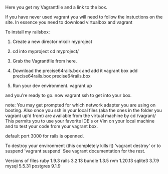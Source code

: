 Here you get my Vagrantfile and a link to the box.

If you have never used vagrant you will need to follow the instuctions on the site. In essence you need to download virtualbox and vagrant


To install my railsbox:

1. Create a new director
mkdir myproject

2. cd into myproject
cd myproject/
3. Grab the Vagrantfile from here.

4. Download the precise64rails.box and add it
vagrant box add precise64rails.box precise64rails.box 

5. Run your dev environment.
vagrant up

and you're ready to go. now 
vagrant ssh to get into your box. 

note: You may get prompted for which network adapter you are using on booting. Also once you ssh in your local files (aka the ones in the folder you vagrant up'd from) are available from the virtual machine by cd /vagrant/
This permits you to use your favorite IDE's or Vim on your local machine and to test your code from your vagrant box. 

default port 3000 for rails is openned. 

To destroy your environment (this completely kills it) 'vagrant destroy' or to suspend 'vagrant suspend'
See vagrant documentation for the rest. 

Versions of files
ruby 1.9.3
rails 3.2.13
bundle 1.3.5
rvm 1.20.13
sqlite3 3.7.9
mysql 5.5.31
postgres 9.1.9


